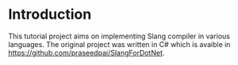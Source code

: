 # Introduction

This tutorial project aims on implementing Slang compiler in various languages. 
The original project was written in C# which is avaible in https://github.com/praseedpai/SlangForDotNet.

